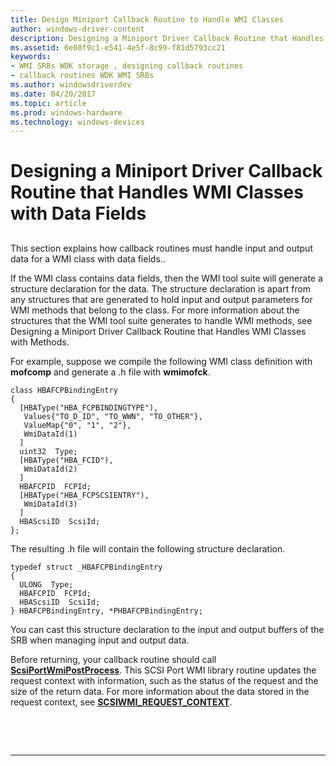 ```yaml
---
title: Design Miniport Callback Routine to Handle WMI Classes
author: windows-driver-content
description: Designing a Miniport Driver Callback Routine that Handles WMI Classes with Data Fields
ms.assetid: 6e08f9c1-e541-4e5f-8c99-f81d5793cc21
keywords:
- WMI SRBs WDK storage , designing callback routines
- callback routines WDK WMI SRBs
ms.author: windowsdriverdev
ms.date: 04/20/2017
ms.topic: article
ms.prod: windows-hardware
ms.technology: windows-devices
---
```


# Designing a Miniport Driver Callback Routine that Handles WMI Classes with Data Fields


## <span id="ddk_designing_a_miniport_driver_callback_routine_that_handles_wmi_clas"></span><span id="DDK_DESIGNING_A_MINIPORT_DRIVER_CALLBACK_ROUTINE_THAT_HANDLES_WMI_CLAS"></span>


This section explains how callback routines must handle input and output data for a WMI class with data fields..

If the WMI class contains data fields, then the WMI tool suite will generate a structure declaration for the data. The structure declaration is apart from any structures that are generated to hold input and output parameters for WMI methods that belong to the class. For more information about the structures that the WMI tool suite generates to handle WMI methods, see Designing a Miniport Driver Callback Routine that Handles WMI Classes with Methods.

For example, suppose we compile the following WMI class definition with **mofcomp** and generate a .h file with **wmimofck**.

```
class HBAFCPBindingEntry
{
  [HBAType("HBA_FCPBINDINGTYPE"),
   Values{"TO_D_ID", "TO_WWN", "TO_OTHER"},
   ValueMap{"0", "1", "2"},
   WmiDataId(1)
  ]
  uint32  Type;
  [HBAType("HBA_FCID"),
   WmiDataId(2)
  ]
  HBAFCPID  FCPId;
  [HBAType("HBA_FCPSCSIENTRY"),
   WmiDataId(3)
  ]
  HBAScsiID  ScsiId;
};
```

The resulting .h file will contain the following structure declaration.

```
typedef struct _HBAFCPBindingEntry
{
  ULONG  Type;
  HBAFCPID  FCPId;
  HBAScsiID  ScsiId;
} HBAFCPBindingEntry, *PHBAFCPBindingEntry;
```

You can cast this structure declaration to the input and output buffers of the SRB when managing input and output data.

Before returning, your callback routine should call [**ScsiPortWmiPostProcess**](https://msdn.microsoft.com/library/windows/hardware/ff564796). This SCSI Port WMI library routine updates the request context with information, such as the status of the request and the size of the return data. For more information about the data stored in the request context, see [**SCSIWMI\_REQUEST\_CONTEXT**](https://msdn.microsoft.com/library/windows/hardware/ff564946).

 

 


--------------------


